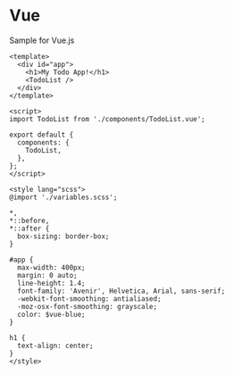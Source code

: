 <link rel="stylesheet"
      href="https://cdn.jsdelivr.net/gh/highlightjs/cdn-release@9.18.1/build/styles/default.min.css">

# Vue

Sample for Vue.js

```vue
<template>
  <div id="app">
    <h1>My Todo App!</h1>
    <TodoList />
  </div>
</template>

<script>
import TodoList from './components/TodoList.vue';

export default {
  components: {
    TodoList,
  },
};
</script>

<style lang="scss">
@import './variables.scss';

*,
*::before,
*::after {
  box-sizing: border-box;
}

#app {
  max-width: 400px;
  margin: 0 auto;
  line-height: 1.4;
  font-family: 'Avenir', Helvetica, Arial, sans-serif;
  -webkit-font-smoothing: antialiased;
  -moz-osx-font-smoothing: grayscale;
  color: $vue-blue;
}

h1 {
  text-align: center;
}
</style>
```
